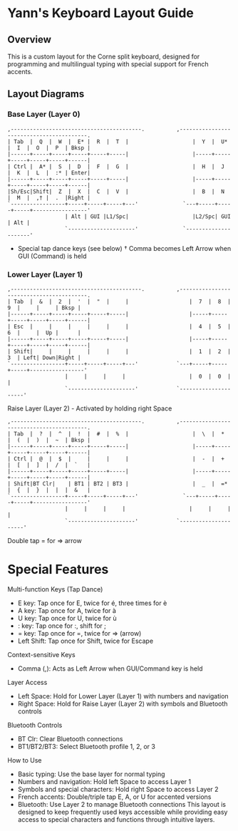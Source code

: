 # Yann's Keyboard Layout Guide

## Overview

This is a custom layout for the Corne split keyboard, designed for programming and multilingual typing with special support for French accents.

## Layout Diagrams

### Base Layer (Layer 0)

```
,-----------------------------------------.          ,-----------------------------------------.
| Tab  |  Q  |  W  |  E* |  R  |  T  |                    |  Y  |  U* |  I  |  O  |  P  | Bksp |
|------+-----+-----+-----+-----+-----|                    |-----+-----+-----+-----+-----+------|
| Ctrl |  A* |  S  |  D  |  F  |  G  |                    |  H  |  J  |  K  |  L  |  :* | Enter|
|------+-----+-----+-----+-----+-----|                    |-----+-----+-----+-----+-----+------|
|Sh/Esc|Shift|  Z  |  X  |  C  |  V  |                    |  B  |  N  |  M  |  ,† |  .  |Right |
`-----------------+-----+-----+-----+---'              `---+-----+-----+-----+-----------------'
                  | Alt | GUI |L1/Spc|                    |L2/Spc| GUI | Alt |
                  `---------------------'              `---------------------'

```

- Special tap dance keys (see below)
  † Comma becomes Left Arrow when GUI (Command) is held

### Lower Layer (Layer 1)

```
,-----------------------------------------.          ,-----------------------------------------.
| Tab  |  &  |  2  |  '  |  "  |     |                   |  7  |  8  |  9  |     |     | Bksp |
|------+-----+-----+-----+-----+-----|                   |-----+-----+-----+-----+-----+------|
| Esc  |     |     |     |     |     |                   |  4  |  5  |  6  |     |  Up |      |
|------+-----+-----+-----+-----+-----|                   |-----+-----+-----+-----+-----+------|
| Shift|     |     |     |     |     |                   |  1  |  2  |  3  | Left| Down|Right |
`-----------------+-----+-----+-----+---'            `---+-----+-----+-----+-----------------'
                  |     |     |     |                    |  0  |  0  |     |
                  `---------------------'            `---------------------'
```

Raise Layer (Layer 2) - Activated by holding right Space

```
,-----------------------------------------.          ,-----------------------------------------.
| Tab  |  ?  |  ^  |  !  |  #  |  %  |                    |  \  |  *  |  (  |  )  |  ~  | Bksp |
|------+-----+-----+-----+-----+-----|                    |-----+-----+-----+-----+-----+------|
| Ctrl |  @  |  $  |     |     |     |                    |  -  |  +  |  [  |  ]  |  /  |  `   |
|------+-----+-----+-----+-----+-----|                    |-----+-----+-----+-----+-----+------|
| Shift|BT Clr|    | BT1 | BT2 | BT3 |                    |  _  |  =* |  {  |  }  |  |  |  &   |
`-----------------+-----+-----+-----+---'              `---+-----+-----+-----+-----------------'
                  |     |     |     |                    |     |     |     |
                  `---------------------'            `---------------------'
```

Double tap = for => arrow

# Special Features

Multi-function Keys (Tap Dance)

- E key: Tap once for E, twice for é, three times for è
- A key: Tap once for A, twice for à
- U key: Tap once for U, twice for ù
- : key: Tap once for :, shift for ;
- = key: Tap once for =, twice for => (arrow)
- Left Shift: Tap once for Shift, twice for Escape

Context-sensitive Keys

- Comma (,): Acts as Left Arrow when GUI/Command key is held

Layer Access

- Left Space: Hold for Lower Layer (Layer 1) with numbers and navigation
- Right Space: Hold for Raise Layer (Layer 2) with symbols and Bluetooth controls

Bluetooth Controls

- BT Clr: Clear Bluetooth connections
- BT1/BT2/BT3: Select Bluetooth profile 1, 2, or 3

How to Use

- Basic typing: Use the base layer for normal typing
- Numbers and navigation: Hold left Space to access Layer 1
- Symbols and special characters: Hold right Space to access Layer 2
- French accents: Double/triple tap E, A, or U for accented versions
- Bluetooth: Use Layer 2 to manage Bluetooth connections
  This layout is designed to keep frequently used keys accessible while providing easy access to special characters and functions through intuitive layers.
